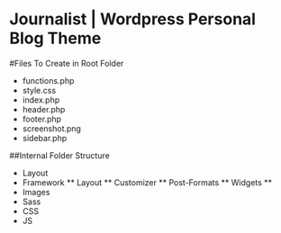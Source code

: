 Journalist | Wordpress Personal Blog Theme
==========================================

#Files To Create in Root Folder

* functions.php
* style.css
* index.php
* header.php
* footer.php
* screenshot.png
* sidebar.php


##Internal Folder Structure

* Layout
* Framework
** Layout
** Customizer
** Post-Formats
** Widgets
** 
* Images
* Sass
* CSS
* JS
